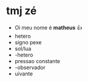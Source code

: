 <h1> tmj zé</h1>

- Oi meu nome é <b>matheus</b> 👍
- hetero
- signo pexe
- sol/lua
- -hetero
- pressao constante
- -observador
- uivante

<!---
teteucs/teteucs is a ✨ special ✨ repository because its `README.md` (this file) appears on your GitHub profile.
You can click the Preview link to take a look at your changes.
--->
